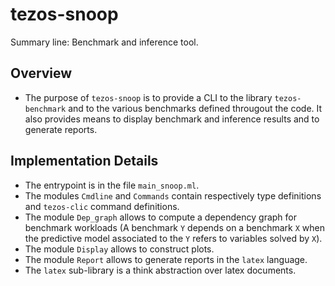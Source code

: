 # tezos-snoop
Summary line: Benchmark and inference tool.

## Overview
- The purpose of `tezos-snoop` is to provide a CLI to the library
  `tezos-benchmark` and to the various benchmarks defined througout
  the code. It also provides means to display benchmark and inference
  results and to generate reports.

## Implementation Details
- The entrypoint is in the file `main_snoop.ml`.
- The modules `Cmdline` and `Commands` contain respectively type
  definitions and `tezos-clic` command definitions.
- The module `Dep_graph` allows to compute a dependency graph for
  benchmark workloads (A benchmark `Y` depends on a benchmark `X` when the
  predictive model associated to the `Y` refers to variables solved by `X`).
- The module `Display` allows to construct plots.
- The module `Report` allows to generate reports in the `latex` language.
- The `latex` sub-library is a think abstraction over latex documents.
